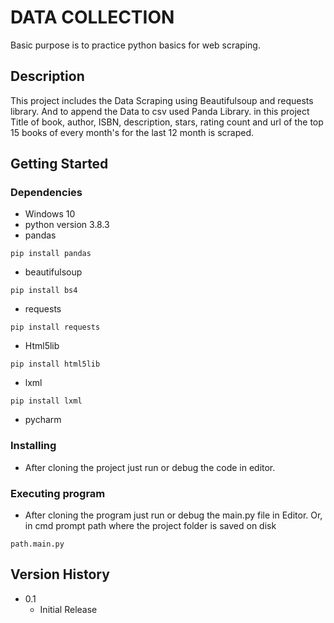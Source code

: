 # DATA COLLECTION

Basic purpose is to practice python basics for web scraping.

## Description

This project includes the Data Scraping using Beautifulsoup and requests library. And to append the Data to csv used Panda Library.
in this project Title of book, author, ISBN, description, stars, rating count and url of the top 15 books of every month's for the last 12 month is scraped. 

## Getting Started

### Dependencies

* Windows 10
* python version 3.8.3
* pandas 
```
pip install pandas
```
* beautifulsoup
```
pip install bs4
```
* requests
```
pip install requests
```
* Html5lib
```
pip install html5lib
```
* lxml
```
pip install lxml
```
* pycharm 

### Installing

* After cloning the project just run or debug the code in editor.

### Executing program

* After cloning the program just run or debug the main.py file in Editor.
Or, in cmd prompt path where the project folder is saved on disk 
```
path.main.py
```

## Version History

* 0.1
    * Initial Release
    
